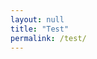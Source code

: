 ```yaml
---
layout: null
title: "Test"
permalink: /test/
---
```



<html>
<head>
<title>Page Title</title>
<link rel="stylesheet" href="/chicken.css"/>
</head>
<body>
<div class="cont">
<div class="head"></div>
<div class="eye1"></div>
<div class="eye2"></div>
<div class="nose1"></div>
<div class="body"></div>
<div class="wing1"></div>
<div class="wing2"></div>
<div class="leg1"></div>
<div class="leg2"></div>
</div>
</body>
</html>